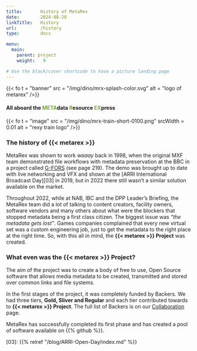 ```yaml
---
title:       History of MetaRex
date:        2024-08-28
linkTitle:   History 
url:         /history
type:        docs

menu:
  main:
    parent: project
    weight:   9

# Use the block/cover shortcode to have a picture landing page
---
```

<style>
  span.ui.green.text { color: #73a33d;}
</style>
{{< fo t = "banner"	
    src = "/img/dino/mrx-splash-color.svg"
    alt = "logo of metarex"
/>}}

#### All aboard the <span class = "ui green text" >META</span>data <span class = "ui green text" >R</span>esource <span class = "ui green text" >EX</span>press

<!--  ---------------------------------------------------------------------  -->

{{< fo t = "image" 
    src = "/img/dino/mrx-train-short-0100.png" 
    srcWidth = 0.01 
    alt = "rexy train logo"
 />}}

### The history of {{< metarex >}}

MetaRex was shown to work _waaay_ back in 1998, when the original MXF team demonstrated file workflows with metadata preservation at the BBC in a project called [G-FORS][02] (see page 219). 
The demo was brought up to date with live networking and VFX and shown at the [ARRI International Broadcast Day][03] in 2019, but in 2022 there still wasn’t a similar solution available on the market. 

Throughout 2022, while at NAB, IBC and the DPP Leader’s Briefing, the MetaRex team did a lot of talking to content creators, facility owners, software vendors and many others about what were the blockers that stopped metadata being a first class citizen. The biggest issue was _“the metadata gets lost”_.
Games companies complained that every new virtual set was a custom engineering job, just to get the metadata to the right place at the right time. 
So, with this all in mind, the **{{< metarex >}} Project** was created. 


### What even was the **{{< metarex >}} Project**? 

The aim of the project was to create a body of free to use, Open Source software that allows media metadata to be created, transmitted and stored over common links and file systems.

In the first stages of the project, it was completely funded by Backers.  We had three tiers, **Gold, Sliver and Regular** and each tier contributed towards to **{{< metarex >}} Project**. The full list of Backers is on our [Collaboration] page. 

MetaRex has successfully completed its first phase and has created a pool of software available on {{% github %}}.



[01]: https://www.govinfo.gov/content/pkg/GOVPUB-C13-de2599f27af453fcf0f525f99cebe66c/pdf/GOVPUB-C13-de2599f27af453fcf0f525f99cebe66c.pdf
[02]: https://www.tvtechnology.com/news/mxf-gets-ready-for-nab-are-you-ready-for-it-242793
[03]: {{% relref "/blog/ARRI-Open-Day/index.md" %}}

[GitHub]:  https://github.com/metarex-media
[Collaboration]:   /project/collaboration/index.md
<!-----------------------------------------------------------------------  -->
